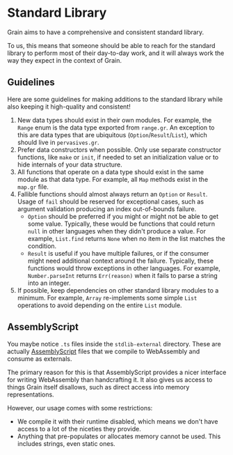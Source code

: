 # Standard Library

Grain aims to have a comprehensive and consistent standard library.

To us, this means that someone should be able to reach for the standard library to perform most of their day-to-day work, and it will always work the way they expect in the context of Grain.

## Guidelines

Here are some guidelines for making additions to the standard library while also keeping it high-quality and consistent!

1. New data types should exist in their own modules. For example, the `Range` enum is the data type exported from `range.gr`. An exception to this are data types that are ubiquitous (`Option`/`Result`/`List`), which should live in `pervasives.gr`.
1. Prefer data constructors when possible. Only use separate constructor functions, like `make` or `init`, if needed to set an initialization value or to hide internals of your data structure.
1. All functions that operate on a data type should exist in the same module as that data type. For example, all `Map` methods exist in the `map.gr` file.
1. Fallible functions should almost always return an `Option` or `Result`. Usage of `fail` should be reserved for exceptional cases, such as argument validation producing an index out-of-bounds failure.
    * `Option` should be preferred if you might or might not be able to get some value. Typically, these would be functions that could return `null` in other languages when they didn't produce a value. For example, `List.find` returns `None` when no item in the list matches the condition.
    * `Result` is useful if you have multiple failures, or if the consumer might need additional context around the failure. Typically, these functions would throw exceptions in other languages. For example, `Number.parseInt` returns `Err(reason)` when it fails to parse a string into an integer.
1. If possible, keep dependencies on other standard library modules to a minimum. For example, `Array` re-implements some simple `List` operations to avoid depending on the entire `List` module.

## AssemblyScript

You maybe notice `.ts` files inside the `stdlib-external` directory. These are actually [AssemblyScript](https://www.assemblyscript.org/) files that we compile to WebAssembly and consume as externals.

The primary reason for this is that AssemblyScript provides a nicer interface for writing WebAssembly than handcrafting it. It also gives us access to things Grain itself disallows, such as direct access into memory representations.

However, our usage comes with some restrictions:

* We compile it with their runtime disabled, which means we don't have access to a lot of the niceties they provide.
* Anything that pre-populates or allocates memory cannot be used. This includes strings, even static ones.
